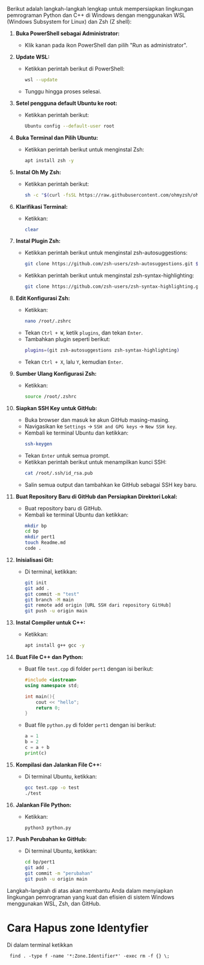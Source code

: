 Berikut adalah langkah-langkah lengkap untuk mempersiapkan lingkungan pemrograman Python dan C++ di Windows dengan menggunakan WSL (Windows Subsystem for Linux) dan Zsh (Z shell):

1. **Buka PowerShell sebagai Administrator:**
    - Klik kanan pada ikon PowerShell dan pilih "Run as administrator".

2. **Update WSL:**
    - Ketikkan perintah berikut di PowerShell:
      ```sh
      wsl --update
      ```
    - Tunggu hingga proses selesai.

3. **Setel pengguna default Ubuntu ke root:**
    - Ketikkan perintah berikut:
      ```sh
      Ubuntu config --default-user root
      ```

4. **Buka Terminal dan Pilih Ubuntu:**
    - Ketikkan perintah berikut untuk menginstal Zsh:
      ```sh
      apt install zsh -y
      ```
      
5. **Instal Oh My Zsh:**
    - Ketikkan perintah berikut:
      ```sh
      sh -c "$(curl -fsSL https://raw.githubusercontent.com/ohmyzsh/ohmyzsh/master/tools/install.sh)"
      ```

6. **Klarifikasi Terminal:**
    - Ketikkan:
      ```sh
      clear
      ```

7. **Instal Plugin Zsh:**
    - Ketikkan perintah berikut untuk menginstal zsh-autosuggestions:
      ```sh
      git clone https://github.com/zsh-users/zsh-autosuggestions.git $ZSH_CUSTOM/plugins/zsh-autosuggestions
      ```
    - Ketikkan perintah berikut untuk menginstal zsh-syntax-highlighting:
      ```sh
      git clone https://github.com/zsh-users/zsh-syntax-highlighting.git $ZSH_CUSTOM/plugins/zsh-syntax-highlighting
      ```

8. **Edit Konfigurasi Zsh:**
    - Ketikkan:
      ```sh
      nano /root/.zshrc
      ```
    - Tekan `Ctrl + W`, ketik `plugins`, dan tekan `Enter`. 
    - Tambahkan plugin seperti berikut:
      ```sh
      plugins=(git zsh-autosuggestions zsh-syntax-highlighting)
      ```
    - Tekan `Ctrl + X`, lalu `Y`, kemudian `Enter`.

9. **Sumber Ulang Konfigurasi Zsh:**
    - Ketikkan:
      ```sh
      source /root/.zshrc
      ```

10. **Siapkan SSH Key untuk GitHub:**
    - Buka browser dan masuk ke akun GitHub masing-masing.
    - Navigasikan ke `Settings` -> `SSH and GPG keys` -> `New SSH key`.
    - Kembali ke terminal Ubuntu dan ketikkan:
      ```sh
      ssh-keygen
      ```
    - Tekan `Enter` untuk semua prompt.
    - Ketikkan perintah berikut untuk menampilkan kunci SSH:
      ```sh
      cat /root/.ssh/id_rsa.pub
      ```
    - Salin semua output dan tambahkan ke GitHub sebagai SSH key baru.

11. **Buat Repository Baru di GitHub dan Persiapkan Direktori Lokal:**
    - Buat repository baru di GitHub.
    - Kembali ke terminal Ubuntu dan ketikkan:
      ```sh
      mkdir bp
      cd bp
      mkdir pert1
      touch Readme.md
      code .
      ```
      
12. **Inisialisasi Git:**
    - Di terminal, ketikkan:
      ```sh
      git init
      git add .
      git commit -m "test"
      git branch -M main
      git remote add origin [URL SSH dari repository GitHub]
      git push -u origin main
      ```

13. **Instal Compiler untuk C++:**
    - Ketikkan:
      ```sh
      apt install g++ gcc -y
      ```

14. **Buat File C++ dan Python:**
    - Buat file `test.cpp` di folder `pert1` dengan isi berikut:
      ```cpp
      #include <iostream>
      using namespace std;

      int main(){
          cout << "hello";
          return 0;
      }
      ```
    - Buat file `python.py` di folder `pert1` dengan isi berikut:
      ```python
      a = 1
      b = 2
      c = a + b
      print(c)
      ```

15. **Kompilasi dan Jalankan File C++:**
    - Di terminal Ubuntu, ketikkan:
      ```sh
      gcc test.cpp -o test
      ./test
      ```

16. **Jalankan File Python:**
    - Ketikkan:
      ```sh
      python3 python.py
      ```

17. **Push Perubahan ke GitHub:**
    - Di terminal Ubuntu, ketikkan:
      ```sh
      cd bp/pert1
      git add .
      git commit -m "perubahan"
      git push -u origin main
      ```

Langkah-langkah di atas akan membantu Anda dalam menyiapkan lingkungan pemrograman yang kuat dan efisien di sistem Windows menggunakan WSL, Zsh, dan GitHub.

# Cara Hapus zone Identyfier
Di dalam terminal ketikkan
```
 find . -type f -name '*:Zone.Identifier*' -exec rm -f {} \;
 ```